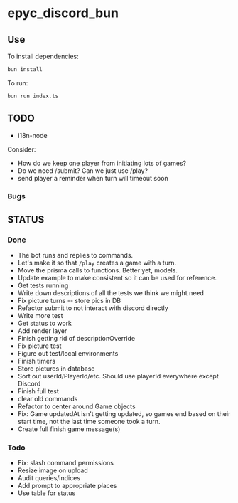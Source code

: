 # epyc_discord_bun

## Use

To install dependencies:

```bash
bun install
```

To run:

```bash
bun run index.ts
```

## TODO

* i18n-node

Consider:

* How do we keep one player from initiating lots of games?
* Do we need /submit? Can we just use /play?
* send player a reminder when turn will timeout soon

### Bugs


## STATUS

### Done

* The bot runs and replies to commands.
* Let's make it so that `/play` creates a game with a turn.
* Move the prisma calls to functions. Better yet, models.
* Update example to make consistent so it can be used for reference.
* Get tests running
* Write down descriptions of all the tests we think we might need
* Fix picture turns -- store pics in DB
* Refactor submit to not interact with discord directly
* Write more test
* Get status to work
* Add render layer
* Finish getting rid of descriptionOverride
* Fix picture test
* Figure out test/local environments
* Finish timers
* Store pictures in database
* Sort out userId/PlayerId/etc. Should use playerId everywhere except Discord
* Finish full test
* clear old commands
* Refactor to center around Game objects
* Fix: Game updatedAt isn't getting updated, so games end based on their start time, not the last time someone took a turn.
* Create full finish game message(s)

### Todo

* Fix: slash command permissions
* Resize image on upload
* Audit queries/indices
* Add prompt to appropriate places
* Use table for status

